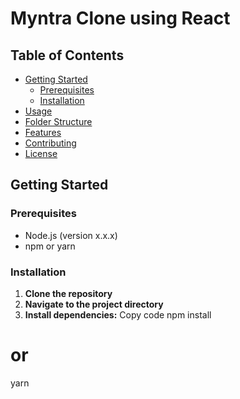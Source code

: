 # Myntra Clone using React


## Table of Contents

- [Getting Started](#getting-started)
  - [Prerequisites](#prerequisites)
  - [Installation](#installation)
- [Usage](#usage)
- [Folder Structure](#folder-structure)
- [Features](#features)
- [Contributing](#contributing)
- [License](#license)

## Getting Started

### Prerequisites

- Node.js (version x.x.x)
- npm or yarn

### Installation

1. **Clone the repository**
2. **Navigate to the project directory**
3. **Install dependencies:**
  Copy code
  npm install
  # or
  yarn

